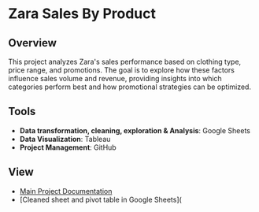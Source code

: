 # Zara Sales By Product

## Overview

This project analyzes Zara's sales performance based on clothing type, price range, and promotions. The goal is to explore how these factors influence sales volume and revenue, providing insights into which categories perform best and how promotional strategies can be optimized.

## Tools
* **Data transformation, cleaning, exploration & Analysis**: Google Sheets
* **Data Visualization**: Tableau
* **Project Management**: GitHub
## View
* [Main Project Documentation](Zara_Sales.md)
* [Cleaned sheet and pivot table in Google Sheets](
